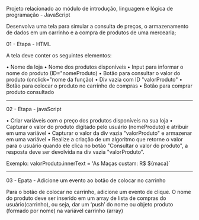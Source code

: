 Projeto relacionado ao módulo de introdução, linguagem e lógica de programação - JavaScript

Desenvolva uma tela para simular a consulta de preços, o armazenamento de dados em um carrinho e a compra de produtos de uma mercearia;

01 - Etapa - HTML

A tela deve conter os seguintes elementos:

• Nome da loja
• Nome dos produtos disponíveis
• Input para informar o nome do produto (ID="nomeProduto)
• Botão para consultar o valor do produto (onclick="nome da função)
• Div vazia com ID "valorProduto"
• Botão para colocar o produto no carrinho de compras
• Botão para comprar produto consultado

-----------------------------------------------------------------------------------------------

02 - Etapa - javaScript

• Criar variáveis com o preço dos produtos disponíveis na sua loja
• Capturar o valor do produto digitado pelo usuário (nomeProduto) e atribuir em uma variável
• Capturar o valor da div vazia "valorProduto" e armazenar em uma variável
• Realize a criação de um algoritmo que retorne o valor para o usuário quando ele clica no botão "Consultar o valor do produto", a resposta deve ser devolvida na div vazia "valorProduto".

Exemplo:
valorProduto.innerText = 'As Maças custam: R$ ${maca}`

-----------------------------------------------------------------------------------------------

03 - Epata - Adicione um evento ao botão de colocar no carrinho

Para o botão de colocar no carrinho, adicione um evento de clique. O nome do produto deve ser inserido em um array de lista de compras do usuário(carrinho), ou seja, dar um ‘push’ do nome ou objeto produto (formado por nome) na variável carrinho (array)